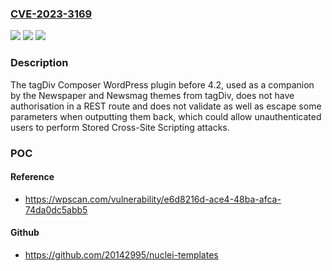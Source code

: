 ### [CVE-2023-3169](https://cve.mitre.org/cgi-bin/cvename.cgi?name=CVE-2023-3169)
![](https://img.shields.io/static/v1?label=Product&message=tagDiv%20Composer&color=blue)
![](https://img.shields.io/static/v1?label=Version&message=0%3C%204.2%20&color=brighgreen)
![](https://img.shields.io/static/v1?label=Vulnerability&message=CWE-79%20Cross-Site%20Scripting%20(XSS)&color=brighgreen)

### Description

The tagDiv Composer WordPress plugin before 4.2, used as a companion by the Newspaper and Newsmag themes from tagDiv, does not have authorisation in a REST route and does not validate as well as escape some parameters when outputting them back, which could allow unauthenticated users to perform Stored Cross-Site Scripting attacks.

### POC

#### Reference
- https://wpscan.com/vulnerability/e6d8216d-ace4-48ba-afca-74da0dc5abb5

#### Github
- https://github.com/20142995/nuclei-templates

